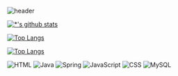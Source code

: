 ![header](https://capsule-render.vercel.app/api?type=wave&color=auto&height=300&section=header&text=백엔드%20개발자&fontSize=70&desc=이얍)

[![*'s github stats](https://github-readme-stats.vercel.app/api?username=annie-yeee&show_icons=true&theme=dracula)](https://github.com/annie-yeee)

[![Top Langs](https://github-readme-stats.vercel.app/api/top-langs/?username=annie-yeee)](https://github.com/annie-yeee/github-readme-stats)

[![Top Langs](https://github-readme-stats.vercel.app/api/top-langs/?username=annie-yeee&layout=compact)](https://github.com/annie-yeee/githubreadme-stats)

![HTML](https://img.shields.io/badge/-HTML-123456?style=flat-square&logo=C&logoColor=black)
![Java](https://img.shields.io/badge/-Java-007396?style=flat&logo=Java&logoColor=ffffff)
![Spring](https://img.shields.io/badge/-Spring-6DB33F?style=for-the-badge&logo=Spring&logoColor=white)
![JavaScript](https://img.shields.io/badge/-JavaScript-3178C6?style=flat-square&logo=TypeScript&logoColor=white)
![CSS](https://img.shields.io/badge/-CSS-FD5750?style=flat-square&logo=Serverless&logoColor=magenta)
![MySQL](https://img.shields.io/badge/-MySQL-1F305F?style=flat-square&logo=mariadb&logoColor=white)
